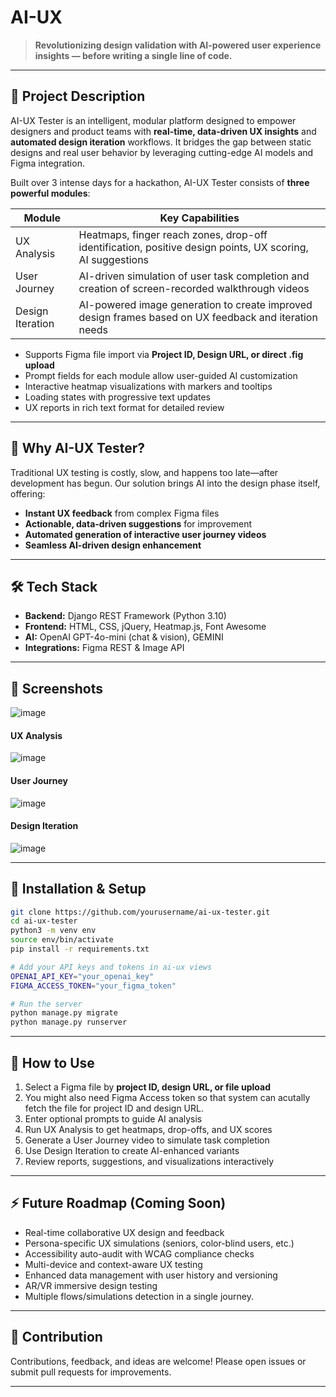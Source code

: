
# AI-UX

> **Revolutionizing design validation with AI-powered user experience insights — before writing a single line of code.**

---

## 🚀 Project Description

AI-UX Tester is an intelligent, modular platform designed to empower designers and product teams with **real-time, data-driven UX insights** and **automated design iteration** workflows. It bridges the gap between static designs and real user behavior by leveraging cutting-edge AI models and Figma integration.

Built over 3 intense days for a hackathon, AI-UX Tester consists of **three powerful modules**:


| Module           | Key Capabilities                                                                                          |
| ---------------- | --------------------------------------------------------------------------------------------------------- |
| UX Analysis      | Heatmaps, finger reach zones, drop-off identification, positive design points, UX scoring, AI suggestions |
| User Journey     | AI-driven simulation of user task completion and creation of screen-recorded walkthrough videos           |
| Design Iteration | AI-powered image generation to create improved design frames based on UX feedback and iteration needs     |

* Supports Figma file import via **Project ID, Design URL, or direct .fig upload**
* Prompt fields for each module allow user-guided AI customization
* Interactive heatmap visualizations with markers and tooltips
* Loading states with progressive text updates
* UX reports in rich text format for detailed review

---

## 🎯 Why AI-UX Tester?

Traditional UX testing is costly, slow, and happens too late—after development has begun. Our solution brings AI into the design phase itself, offering:

* **Instant UX feedback** from complex Figma files
* **Actionable, data-driven suggestions** for improvement
* **Automated generation of interactive user journey videos**
* **Seamless AI-driven design enhancement**

---

## 🛠️ Tech Stack

* **Backend:** Django REST Framework (Python 3.10)
* **Frontend:** HTML, CSS, jQuery, Heatmap.js, Font Awesome
* **AI:** OpenAI GPT-4o-mini (chat & vision), GEMINI
* **Integrations:** Figma REST & Image API

---

## 📸 Screenshots

![image](https://github.com/user-attachments/assets/56468bf4-6015-463e-9081-03305a86093f)


#### UX Analysis

![image](https://github.com/user-attachments/assets/e4418d7f-233c-483f-ac26-48a5499a2979)


#### User Journey

![image](https://github.com/user-attachments/assets/75a50934-eaeb-4c32-85c9-6889307052c1)


#### Design Iteration

![image](https://github.com/user-attachments/assets/199d5364-e92a-4575-b5dd-285d77eaf3f9)


---

## 🔧 Installation & Setup

```bash
git clone https://github.com/yourusername/ai-ux-tester.git
cd ai-ux-tester
python3 -m venv env
source env/bin/activate
pip install -r requirements.txt

# Add your API keys and tokens in ai-ux views
OPENAI_API_KEY="your_openai_key"
FIGMA_ACCESS_TOKEN="your_figma_token"

# Run the server
python manage.py migrate
python manage.py runserver
```

---

## 🧪 How to Use

1. Select a Figma file by **project ID, design URL, or file upload**
2. You might also need Figma Access token so that system can acutally fetch the file for project ID and design URL.
3. Enter optional prompts to guide AI analysis
4. Run UX Analysis to get heatmaps, drop-offs, and UX scores
5. Generate a User Journey video to simulate task completion
6. Use Design Iteration to create AI-enhanced variants
7. Review reports, suggestions, and visualizations interactively

---

## ⚡ Future Roadmap (Coming Soon)

* Real-time collaborative UX design and feedback
* Persona-specific UX simulations (seniors, color-blind users, etc.)
* Accessibility auto-audit with WCAG compliance checks
* Multi-device and context-aware UX testing
* Enhanced data management with user history and versioning
* AR/VR immersive design testing
* Multiple flows/simulations detection in a single journey.

---

## 🤝 Contribution

Contributions, feedback, and ideas are welcome!
Please open issues or submit pull requests for improvements.

---
